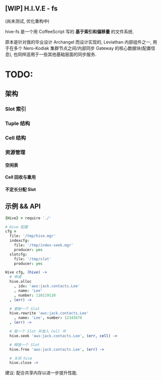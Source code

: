 [WIP] H.I.V.E - fs
------------

(尚未测试, 优化重构中)

hive-fs 是一个用 CoffeeScript 写的 **基于索引和偏移量** 的文件系统.

原本是针对我的毕业设计 Archangel 而设计实现的, Leviathan 内部组件之一, 用于在多个 Nero-Kodiak 集群节点之间/内部同步 Gateway 的核心数据块(配置信息), 也同样适用于一些其他基础层面的同步服务.

# TODO:

## 架构

### Slot 索引

### Tuple 结构

### Cell 结构

### 资源管理

#### 空闲表

#### Cell 回收与重用

#### 不定长分配 Slot

## 示例 && API

```coffee
{Hive} = require './'

# Hive 配置
cfg =
  file: '/tmp/hive.mgr'
  indexcfg:
    file: '/tmp/index-seek.mgr'
    producer: yes
  slotcfg:
    file: '/tmp/slot'
    producer: yes

Hive cfg, (hive) ->
  # 申请
  hive.alloc
    , idx: 'aws:jack.contacts.Lee'
    , name: 'Lee'
    , number: 110119120
  , (err) ->

  # 更新一个 Slot
  hive.rewrite 'aws:jack.contacts.Lee'
    , name: 'Lee', number: 12345678
  , (err) ->

  # 取一个 Slot 并放入 Cell 中
  hive.seek 'aws:jack.contacts.Lee', (err, cell) ->

  # 释放一个 Slot
  hive.free 'aws:jack.contacts.Lee', (err) ->

  # 关闭 hive
  hive.close ->
```

建议: 配合共享内存以进一步提升性能.
